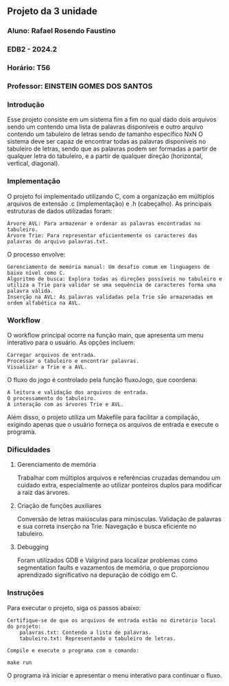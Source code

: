 ## Projeto da 3 unidade

### Aluno: Rafael Rosendo Faustino
### EDB2 - 2024.2
### Horário: T56
### Professor: EINSTEIN GOMES DOS SANTOS


### Introdução

Esse projeto consiste em um sistema fim a fim no qual dado dois arquivos sendo um contendo uma lista de palavras disponíveis e outro arquivo contendo um tabuleiro de letras sendo de tamanho específico NxN
O sistema deve ser capaz de encontrar todas as palavras disponíveis no tabuleiro de letras, sendo que as palavras podem ser formadas a partir de qualquer letra do tabuleiro, e a partir de qualquer direção (horizontal, vertical, diagonal).


### Implementação

O projeto foi implementado utilizando C, com a organização em múltiplos arquivos de extensão .c (implementação) e .h (cabeçalho).
As principais estruturas de dados utilizadas foram:

    Árvore AVL: Para armazenar e ordenar as palavras encontradas no tabuleiro.
    Árvore Trie: Para representar eficientemente os caracteres das palavras do arquivo palavras.txt.

O processo envolve:

    Gerenciamento de memória manual: Um desafio comum em linguagens de baixo nível como C.
    Algoritmo de busca: Explora todas as direções possíveis no tabuleiro e utiliza a Trie para validar se uma sequência de caracteres forma uma palavra válida.
    Inserção na AVL: As palavras validadas pela Trie são armazenadas em ordem alfabética na AVL.


### Workflow

O workflow principal ocorre na função main, que apresenta um menu interativo para o usuário. As opções incluem:

    Carregar arquivos de entrada.
    Processar o tabuleiro e encontrar palavras.
    Visualizar a Trie e a AVL.

O fluxo do jogo é controlado pela função fluxoJogo, que coordena:

    A leitura e validação dos arquivos de entrada.
    O processamento do tabuleiro.
    A interação com as árvores Trie e AVL.

Além disso, o projeto utiliza um Makefile para facilitar a compilação, exigindo apenas que o usuário forneça os arquivos de entrada e execute o programa.

### Dificuldades

1. Gerenciamento de memória

    Trabalhar com múltiplos arquivos e referências cruzadas demandou um cuidado extra, especialmente ao utilizar ponteiros duplos para modificar a raiz das árvores.

2. Criação de funções auxiliares

    Conversão de letras maiúsculas para minúsculas.
    Validação de palavras e sua correta inserção na Trie.
    Navegação e busca eficiente no tabuleiro.

3. Debugging

    Foram utilizados GDB e Valgrind para localizar problemas como segmentation faults e vazamentos de memória, o que proporcionou aprendizado significativo na depuração de código em C.



### Instruções

Para executar o projeto, siga os passos abaixo:

    Certifique-se de que os arquivos de entrada estão no diretório local do projeto:
        palavras.txt: Contendo a lista de palavras.
        tabuleiro.txt: Representando o tabuleiro de letras.

    Compile e execute o programa com o comando:

    make run

O programa irá iniciar e apresentar o menu interativo para continuar o fluxo.

